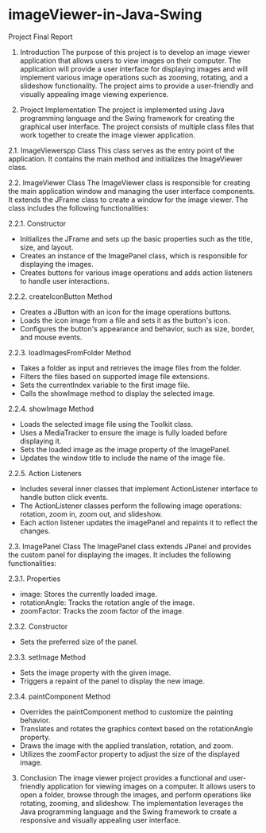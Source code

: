 # imageViewer-in-Java-Swing
Project Final Report
 

1. Introduction
The purpose of this project is to develop an image viewer application that allows users to view images on their computer. The application will provide a user interface for displaying images and will implement various image operations such as zooming, rotating, and a slideshow functionality. The project aims to provide a user-friendly and visually appealing image viewing experience.

2. Project Implementation
The project is implemented using Java programming language and the Swing framework for creating the graphical user interface. The project consists of multiple class files that work together to create the image viewer application.

2.1. ImageViewerspp Class
This class serves as the entry point of the application. It contains the main method and initializes the ImageViewer class.

2.2. ImageViewer Class
The ImageViewer class is responsible for creating the main application window and managing the user interface components. It extends the JFrame class to create a window for the image viewer. The class includes the following functionalities:

2.2.1. Constructor
- Initializes the JFrame and sets up the basic properties such as the title, size, and layout.
- Creates an instance of the ImagePanel class, which is responsible for displaying the images.
- Creates buttons for various image operations and adds action listeners to handle user interactions.

2.2.2. createIconButton Method
- Creates a JButton with an icon for the image operations buttons.
- Loads the icon image from a file and sets it as the button's icon.
- Configures the button's appearance and behavior, such as size, border, and mouse events.

2.2.3. loadImagesFromFolder Method
- Takes a folder as input and retrieves the image files from the folder.
- Filters the files based on supported image file extensions.
- Sets the currentIndex variable to the first image file.
- Calls the showImage method to display the selected image.

2.2.4. showImage Method
- Loads the selected image file using the Toolkit class.
- Uses a MediaTracker to ensure the image is fully loaded before displaying it.
- Sets the loaded image as the image property of the ImagePanel.
- Updates the window title to include the name of the image file.

2.2.5. Action Listeners
- Includes several inner classes that implement ActionListener interface to handle button click events.
- The ActionListener classes perform the following image operations: rotation, zoom in, zoom out, and slideshow.
- Each action listener updates the imagePanel and repaints it to reflect the changes.

2.3. ImagePanel Class
The ImagePanel class extends JPanel and provides the custom panel for displaying the images. It includes the following functionalities:

2.3.1. Properties
- image: Stores the currently loaded image.
- rotationAngle: Tracks the rotation angle of the image.
- zoomFactor: Tracks the zoom factor of the image.

2.3.2. Constructor
- Sets the preferred size of the panel.

2.3.3. setImage Method
- Sets the image property with the given image.
- Triggers a repaint of the panel to display the new image.

2.3.4. paintComponent Method
- Overrides the paintComponent method to customize the painting behavior.
- Translates and rotates the graphics context based on the rotationAngle property.
- Draws the image with the applied translation, rotation, and zoom.
- Utilizes the zoomFactor property to adjust the size of the displayed image.

3. Conclusion
The image viewer project provides a functional and user-friendly application for viewing images on a computer. It allows users to open a folder, browse through the images, and perform operations like rotating, zooming, and slideshow. The implementation leverages the Java programming language and the Swing framework to create a responsive and visually appealing user interface.
